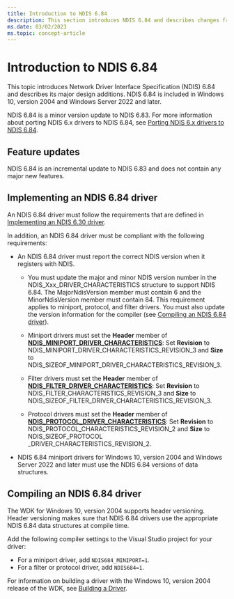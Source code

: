 ```yaml
---
title: Introduction to NDIS 6.84
description: This section introduces NDIS 6.84 and describes changes from NDIS 6.83. NDIS 6.84 is included in Windows 10, version 2004.
ms.date: 03/02/2023
ms.topic: concept-article
---
```


# Introduction to NDIS 6.84

This topic introduces Network Driver Interface Specification (NDIS) 6.84 and describes its major design additions. NDIS 6.84 is included in Windows 10, version 2004 and Windows Server 2022 and later.

NDIS 6.84 is a minor version update to NDIS 6.83. For more information about porting NDIS 6.x drivers to NDIS 6.84, see [Porting NDIS 6.x drivers to NDIS 6.84](porting-ndis-6-x-drivers-to-ndis-6-84.md).

## Feature updates

NDIS 6.84 is an incremental update to NDIS 6.83 and does not contain any major new features.

## Implementing an NDIS 6.84 driver

An NDIS 6.84 driver must follow the requirements that are defined in [Implementing an NDIS 6.30 driver](implementing-an-ndis-6-30-driver.md).

In addition, an NDIS 6.84 driver must be compliant with the following requirements:

* An NDIS 6.84 driver must report the correct NDIS version when it registers with NDIS.
   
  * You must update the major and minor NDIS version number in the NDIS_Xxx_DRIVER_CHARACTERISTICS structure to support NDIS 6.84. The MajorNdisVersion member must contain 6 and the MinorNdisVersion member must contain 84. This requirement applies to miniport, protocol, and filter drivers. You must also update the version information for the compiler (see [Compiling an NDIS 6.84 driver](#compiling-an-ndis-684-driver)).

  * Miniport drivers must set the **Header** member of [**NDIS_MINIPORT_DRIVER_CHARACTERISTICS**](/windows-hardware/drivers/ddi/ndis/ns-ndis-_ndis_miniport_driver_characteristics): Set **Revision** to NDIS_MINIPORT_DRIVER_CHARACTERISTICS_REVISION_3 and **Size** to NDIS_SIZEOF_MINIPORT_DRIVER_CHARACTERISTICS_REVISION_3. 

  * Filter drivers must set the **Header** member of [**NDIS_FILTER_DRIVER_CHARACTERISTICS**](/windows-hardware/drivers/ddi/ndis/ns-ndis-_ndis_filter_driver_characteristics): Set **Revision** to NDIS_FILTER_CHARACTERISTICS_REVISION_3 and **Size** to NDIS_SIZEOF_FILTER_DRIVER_CHARACTERISTICS_REVISION_3. 

  * Protocol drivers must set the **Header** member of [**NDIS_PROTOCOL_DRIVER_CHARACTERISTICS**](/windows-hardware/drivers/ddi/ndis/ns-ndis-_ndis_protocol_driver_characteristics): Set **Revision** to NDIS_PROTOCOL_CHARACTERISTICS_REVISION_2 and **Size** to NDIS_SIZEOF_PROTOCOL _DRIVER_CHARACTERISTICS_REVISION_2.

- NDIS 6.84 miniport drivers for Windows 10, version 2004 and Windows Server 2022 and later must use the NDIS 6.84 versions of data structures.

## Compiling an NDIS 6.84 driver

The WDK for Windows 10, version 2004 supports header versioning. Header versioning makes sure that NDIS 6.84 drivers use the appropriate NDIS 6.84 data structures at compile time.

Add the following compiler settings to the Visual Studio project for your driver:

- For a miniport driver, add `NDIS684_MINIPORT=1`.
- For a filter or protocol driver, add `NDIS684=1`.

For information on building a driver with the Windows 10, version 2004 release of the WDK, see [Building a Driver](../develop/building-a-driver.md).
